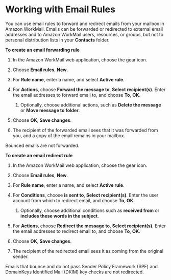 # Working with Email Rules<a name="email-rules"></a>

You can use email rules to forward and redirect emails from your mailbox in Amazon WorkMail\. Emails can be forwarded or redirected to external email addresses and to Amazon WorkMail users, resources, or groups, but not to personal distribution lists in your **Contacts** folder\. 

**To create an email forwarding rule**

1. In the Amazon WorkMail web application, choose the gear icon\.

1. Choose **Email rules**, **New**\.

1. For **Rule name**, enter a name, and select **Active rule**\.

1. For **Actions**, choose **Forward the message to**, **Select recipient\(s\)**\. Enter the email addresses to forward email to, and choose **To**, **OK**\.

   1. Optionally, choose additional actions, such as **Delete the message** or **Move message to folder**\.

1. Choose **OK**, **Save changes**\.

1. The recipient of the forwarded email sees that it was forwarded from you, and a copy of the email remains in your mailbox\.

Bounced emails are not forwarded\.

**To create an email redirect rule**

1. In the Amazon WorkMail web application, choose the gear icon\.

1. Choose **Email rules**, **New**\.

1. For **Rule name**, enter a name, and select **Active rule**\.

1. For **Conditions**, choose **is sent to**, **Select recipient\(s\)**\. Enter the user account from which to redirect email, and choose **To**, **OK**\. 

   1. Optionally, choose additional conditions such as **received from** or **includes these words in the subject**\.

1. For **Actions**, choose **Redirect the message to**, **Select recipient\(s\)**\. Enter the email addresses to redirect email to, and choose **To**, **OK**\.

1. Choose **OK**, **Save changes**\.

1. The recipient of the redirected email sees it as coming from the original sender\.

Emails that bounce and do not pass Sender Policy Framework \(SPF\) and DomainKeys Identified Mail \(DKIM\) key checks are not redirected\.